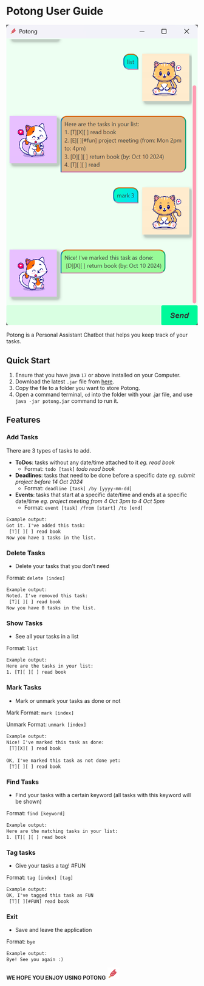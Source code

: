 # Potong User Guide

![Screenshot of Potong's user interface](Ui.png)

Potong is a Personal Assistant Chatbot that helps you keep track of your tasks.

## Quick Start

1. Ensure that you have java `17` or above installed on your Computer.
2. Download the latest `.jar` file from [here](https://github.com/BunnyHoppp/ip/releases).
3. Copy the file to a folder you want to store Potong.
4. Open a command terminal, `cd` into the folder with your .jar file, and use `java -jar potong.jar` command to run it.

## Features

### Add Tasks
There are 3 types of tasks to add.

- **ToDos**: tasks without any date/time attached to it *eg. read book*
  - Format: `todo [task]` *todo read book*
- **Deadlines**: tasks that need to be done before a specific date *eg. submit project before 14 Oct 2024*
  - Format: `deadline [task] /by [yyyy-mm-dd]`
- **Events**: tasks that start at a specific date/time and ends at a specific date/time *eg. project meeting from 4 Oct 3pm to 4 Oct 5pm*
  - Format: `event [task] /from [start] /to [end]`

```
Example output:
Got it. I've added this task:
 [T][ ][ ] read book
Now you have 1 tasks in the list.
```

### Delete Tasks
- Delete your tasks that you don't need

Format: `delete [index]`

```
Example output:
Noted. I've removed this task:
 [T][ ][ ] read book
Now you have 0 tasks in the list.
```

### Show Tasks
- See all your tasks in a list

Format: `list`

```
Example output:
Here are the tasks in your list:
1. [T][ ][ ] read book
```

### Mark Tasks
- Mark or unmark your tasks as done or not

Mark Format: `mark [index]` 

Unmark Format: `unmark [index]`

```
Example output:
Nice! I've marked this task as done:
 [T][X][ ] read book
 
OK, I've marked this task as not done yet:
 [T][ ][ ] read book
```

### Find Tasks
- Find your tasks with a certain keyword (all tasks with this keyword will be shown)

Format: `find [keyword]`

```
Example output:
Here are the matching tasks in your list:
1. [T][ ][ ] read book
```

### Tag tasks
- Give your tasks a tag! #FUN

Format: `tag [index] [tag]`

```
Example output:
OK, I've tagged this task as FUN
 [T][ ][#FUN] read book
```

### Exit
- Save and leave the application

Format: `bye`

```
Example output:
Bye! See you again :)
```

**WE HOPE YOU ENJOY USING POTONG** ![potong](Icon.png)
